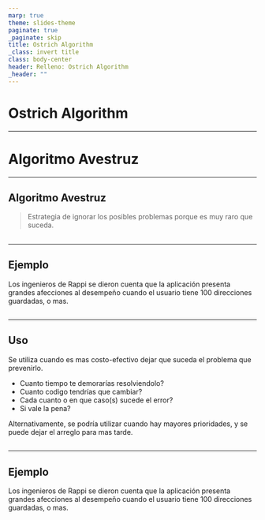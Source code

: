 ```yaml
---
marp: true
theme: slides-theme
paginate: true
_paginate: skip
title: Ostrich Algorithm
_class: invert title
class: body-center
header: Relleno: Ostrich Algorithm
_header: ""
---
```


# Ostrich Algorithm

---

<!--
_class: invert title
 -->

# Algoritmo Avestruz

---

## Algoritmo Avestruz

> Estrategia de ignorar los posibles problemas porque es muy raro que suceda.

##

---

<!--
_footer: 100% inventado
 -->

## Ejemplo

Los ingenieros de Rappi se dieron cuenta que la aplicación presenta grandes afecciones al desempeño cuando el usuario tiene 100 direcciones guardadas, o mas.

##

---

## Uso

Se utiliza cuando es mas costo-efectivo dejar que suceda el problema que prevenirlo.

- Cuanto tiempo te demorarías resolviendolo?
- Cuanto codigo tendrías que cambiar?
- Cada cuanto o en que caso(s) sucede el error?
- Si vale la pena?

Alternativamente, se podría utilizar cuando hay mayores prioridades, y se puede dejar el arreglo para mas tarde.

##

---

<!--
_footer: 100% inventado
 -->

## Ejemplo

Los ingenieros de Rappi se dieron cuenta que la aplicación presenta grandes afecciones al desempeño cuando el usuario tiene 100 direcciones guardadas, o mas.

##

